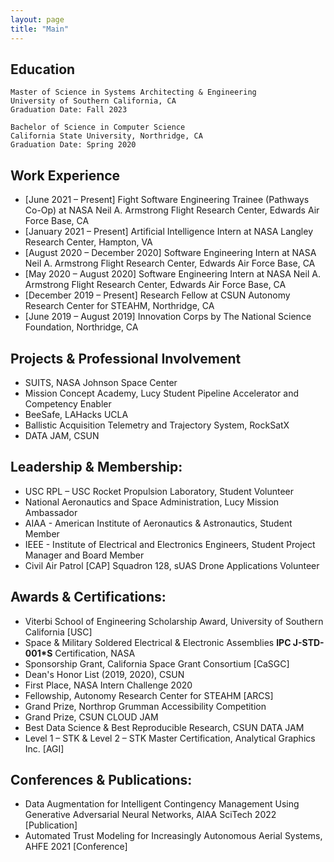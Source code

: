 ```yaml
---
layout: page
title: "Main"
---
```


## Education
```
Master of Science in Systems Architecting & Engineering
University of Southern California, CA
Graduation Date: Fall 2023
```
```
Bachelor of Science in Computer Science
California State University, Northridge, CA
Graduation Date: Spring 2020
```
## Work Experience

- [June 2021 – Present] Fight Software Engineering Trainee (Pathways Co-Op) at NASA Neil A. Armstrong Flight Research Center, Edwards Air Force Base, CA
- [January 2021 – Present] Artificial Intelligence Intern at NASA Langley Research Center, Hampton, VA
- [August 2020 – December 2020] Software Engineering Intern at NASA Neil A. Armstrong Flight Research Center, Edwards Air Force Base, CA
- [May 2020 – August 2020] Software Engineering Intern at NASA Neil A. Armstrong Flight Research Center, Edwards Air Force Base, CA
- [December 2019 – Present] Research Fellow at CSUN Autonomy Research Center for STEAHM, Northridge, CA
- [June 2019 – August 2019] Innovation Corps by The National Science Foundation, Northridge, CA

## Projects & Professional Involvement

- SUITS, NASA Johnson Space Center
- Mission Concept Academy, Lucy Student Pipeline Accelerator and Competency Enabler
- BeeSafe, LAHacks UCLA
- Ballistic Acquisition Telemetry and Trajectory System, RockSatX
- DATA JAM, CSUN

## Leadership & Membership:

- USC RPL – USC Rocket Propulsion Laboratory, Student Volunteer
- National Aeronautics and Space Administration, Lucy Mission Ambassador
- AIAA - American Institute of Aeronautics & Astronautics, Student Member
- IEEE - Institute of Electrical and Electronics Engineers, Student Project Manager and Board Member
- Civil Air Patrol [CAP] Squadron 128, sUAS Drone Applications Volunteer

## Awards & Certifications:

- Viterbi School of Engineering Scholarship Award, University of Southern California [USC]
- Space & Military Soldered Electrical & Electronic Assemblies <strong>IPC J-STD-001*S</strong> Certification, NASA
- Sponsorship Grant, California Space Grant Consortium [CaSGC]
- Dean's Honor List (2019, 2020), CSUN
- First Place, NASA Intern Challenge 2020
- Fellowship, Autonomy Research Center for STEAHM [ARCS]
- Grand Prize, Northrop Grumman Accessibility Competition
- Grand Prize, CSUN CLOUD JAM
- Best Data Science & Best Reproducible Research, CSUN DATA JAM
- Level 1 – STK & Level 2 – STK Master Certification, Analytical Graphics Inc. [AGI]

## Conferences & Publications:

- Data Augmentation for Intelligent Contingency Management Using Generative Adversarial Neural Networks, AIAA SciTech 2022 [Publication]
- Automated Trust Modeling for Increasingly Autonomous Aerial Systems, AHFE 2021 [Conference]